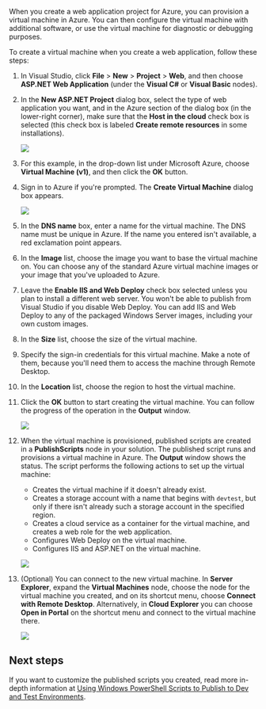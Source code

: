 

When you create a web application project for Azure, you can provision a virtual machine in Azure. You can then configure the virtual machine with additional software, or use the virtual machine for diagnostic or debugging purposes.

To create a virtual machine when you create a web application, follow these steps:

1. In Visual Studio, click **File** > **New** > **Project** > **Web**, and then choose **ASP.NET Web Application** (under the **Visual C#** or **Visual Basic** nodes).
2. In the **New ASP.NET Project** dialog box, select the type of web application you want, and in the Azure section of the dialog box (in the lower-right corner), make sure that the **Host in the cloud** check box is selected (this check box is labeled **Create remote resources** in some installations).
   
    ![](./media/virtual-machines-common-classic-web-app-visual-studio/CreateVM_NewProject.PNG)
3. For this example, in the drop-down list under Microsoft Azure, choose **Virtual Machine (v1)**, and then click the **OK** button.
4. Sign in to Azure if you're prompted. The **Create Virtual Machine** dialog box appears.
   
    ![](./media/virtual-machines-common-classic-web-app-visual-studio/CreateVM_CreateVM.PNG)
5. In the **DNS name** box, enter a name for the virtual machine. The DNS name must be unique in Azure. If the name you entered isn't available, a red exclamation point appears.
6. In the **Image** list, choose the image you want to base the virtual machine on. You can choose any of the standard Azure virtual machine images or your image that you've uploaded to Azure.
7. Leave the **Enable IIS and Web Deploy** check box selected unless you plan to install a different web server. You won't be able to publish from Visual Studio if you disable Web Deploy. You can add IIS and Web Deploy to any of the packaged Windows Server images, including your own custom images.
8. In the **Size** list, choose the size of the virtual machine.
9. Specify the sign-in credentials for this virtual machine. Make a note of them, because you'll need them to access the machine through Remote Desktop.
10. In the **Location** list, choose the region to host the virtual machine.
11. Click  the **OK** button to start creating the virtual machine. You can follow the progress of the operation in the **Output** window.
    
    ![](./media/virtual-machines-common-classic-web-app-visual-studio/CreateVM_Provisioning.png)
12. When the virtual machine is provisioned, published scripts are created in a **PublishScripts** node in your solution. The published script runs and provisions a virtual machine in Azure. The **Output** window shows the status. The script performs the following actions to set up the virtual machine:
    
    * Creates the virtual machine if it doesn't already exist.
    * Creates a storage account with a name that begins with `devtest`, but only if there isn't already such a storage account in the specified region.
    * Creates a cloud service as a container for the virtual machine, and creates a web role for the web application.
    * Configures Web Deploy on the virtual machine.
    * Configures IIS and ASP.NET on the virtual machine.
    
    ![](./media/virtual-machines-common-classic-web-app-visual-studio/CreateVM_SolutionExplorer.png)
13. (Optional) You can connect to the new virtual machine. In **Server Explorer**, expand the **Virtual Machines** node, choose the node for the virtual machine you created, and on its shortcut menu, choose **Connect with Remote Desktop**. Alternatively, in **Cloud Explorer** you can choose **Open in Portal** on the shortcut menu and connect to the virtual machine there.
    
    ![](./media/virtual-machines-common-classic-web-app-visual-studio/VS_Create_VM_Connect.png)

## Next steps
If you want to customize the published scripts you created, read more in-depth information at [Using Windows PowerShell Scripts to Publish to Dev and Test Environments](http://msdn.microsoft.com/library/dn642480.aspx).

[0]: ./media/virtual-machines-common-classic-web-app-visual-studio/CreateVM_NewProject.PNG
[1]: ./media/dotnet-visual-studio-create-virtual-machine/CreateVM_SignIn.PNG
[2]: ./media/virtual-machines-common-classic-web-app-visual-studio/CreateVM_CreateVM.PNG
[3]: ./media/virtual-machines-common-classic-web-app-visual-studio/CreateVM_Provisioning.png
[4]: ./media/virtual-machines-common-classic-web-app-visual-studio/CreateVM_SolutionExplorer.png
[5]: ./media/virtual-machines-common-classic-web-app-visual-studio/VS_Create_VM_Connect.png
